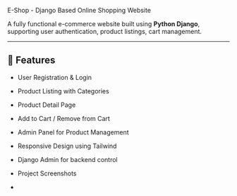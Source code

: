 E-Shop - Django Based Online Shopping Website

A fully functional e-commerce website built using **Python Django**, supporting user authentication, product listings, cart management.

---

## 📌 Features

- User Registration & Login
- Product Listing with Categories
- Product Detail Page

- Add to Cart / Remove from Cart
- Admin Panel for Product Management
- Responsive Design using Tailwind
- Django Admin for backend control

- Project Screenshots
- 
